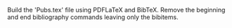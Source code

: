 Build the 'Pubs.tex' file using PDFLaTeX and BibTeX. Remove the beginning and end 
bibliography commands leaving only the bibitems.
